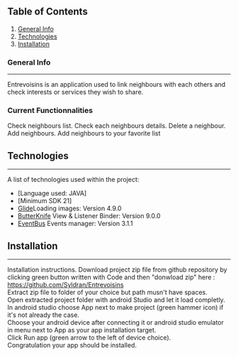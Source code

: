 ## Table of Contents
1. [General Info](#general-info)
2. [Technologies](#technologies)
3. [Installation](#installation)

### General Info
***
Entrevoisins is an application used to link neighbours with each others and check interests or services they wish to share.
### Current Functionnalities
Check neighbours list.
Check each neighbours details.
Delete a neighbour.
Add neighbours.
Add neighbours to your favorite list

## Technologies
***
A list of technologies used within the project:
* [Language used: JAVA]
* [Minimum SDK 21]
* [Glide](https://bumptech.github.io/glide/)Loading images: Version 4.9.0
* [ButterKnife](https://jakewharton.github.io/butterknife/) View & Listener Binder: Version 9.0.0
* [EventBus](https://greenrobot.org/eventbus/) Events manager: Version 3.1.1
## Installation
***
Installation instructions. 
Download project zip file from github repository by clicking green button written with Code and then "donwload zip" here : https://github.com/Syldran/Entrevoisins <br/>
Extract zip file to folder of your choice but path musn't have spaces.<br/>
Open extracted project folder with android Studio and let it load completly.<br/>
In android studio choose App next to make project (green hammer icon) if it's not already the case.<br/>
Choose your android device after connecting it or android studio emulator in menu next to App as your app installation target.<br/>
Click Run app (green arrow to the left of device choice).<br/>
Congratulation your app should be installed.<br/>
